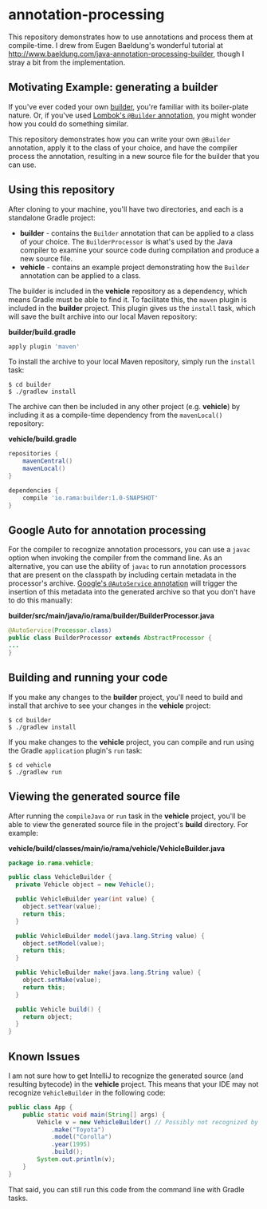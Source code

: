 # annotation-processing
This repository demonstrates how to use annotations and process them at compile-time. I drew from Eugen Baeldung's wonderful tutorial at http://www.baeldung.com/java-annotation-processing-builder, though I stray a bit from the implementation.

## Motivating Example: generating a builder
If you've ever coded your own [builder](https://sourcemaking.com/design_patterns/builder), you're familiar with its boiler-plate nature. Or, if you've used [Lombok's `@Builder` annotation](https://projectlombok.org/features/Builder.html), you might wonder how you could do something similar.

This repository demonstrates how you can write your own `@Builder` annotation, apply it to the class of your choice, and have the compiler process the annotation, resulting in a new source file for the builder that you can use.

## Using this repository
After cloning to your machine, you'll have two directories, and each is a standalone Gradle project:
- **builder** -  contains the `Builder` annotation that can be applied to a class of your choice. The `BuilderProcessor` is what's used by the Java compiler to examine your source code during compilation and produce a new source file.
- **vehicle** - contains an example project demonstrating how the `Builder` annotation can be applied to a class.

The builder is included in the **vehicle** repository as a dependency, which means Gradle must be able to find it. To facilitate this, the `maven` plugin is included in the **builder** project. This plugin gives us the `install` task, which will save the built archive into our local Maven repository:

**builder/build.gradle**
```groovy
apply plugin 'maven'
```

To install the archive to your local Maven repository, simply run the `install` task:

```
$ cd builder
$ ./gradlew install
```

The archive can then be included in any other project (e.g. **vehicle**) by including it as a compile-time dependency from the `mavenLocal()` repository:

**vehicle/build.gradle**
```groovy
repositories {
    mavenCentral()
    mavenLocal()
}

dependencies {
    compile 'io.rama:builder:1.0-SNAPSHOT'
}
```

## Google Auto for annotation processing
For the compiler to recognize annotation processors, you can use a `javac` option when invoking the compiler from the command line. As an alternative, you can use the ability of `javac` to run annotation processors that are present on the classpath by including certain metadata in the processor's archive. [Google's `@AutoService` annotation](https://github.com/google/auto/tree/master/service) will trigger the insertion of this metadata into the generated archive so that you don't have to do this manually:

**builder/src/main/java/io/rama/builder/BuilderProcessor.java**
```java
@AutoService(Processor.class)
public class BuilderProcessor extends AbstractProcessor {
...
}
```

## Building and running your code
If you make any changes to the **builder** project, you'll need to build and install that archive to see your changes in the **vehicle** project:
```
$ cd builder
$ ./gradlew install
```

If you make changes to the **vehicle** project, you can compile and run using the Gradle `application` plugin's `run` task:
```
$ cd vehicle
$ ./gradlew run
```

## Viewing the generated source file
After running the `compileJava` or `run` task in the **vehicle** project, you'll be able to view the generated source file in the project's **build** directory. For example:

**vehicle/build/classes/main/io/rama/vehicle/VehicleBuilder.java**
```java
package io.rama.vehicle;

public class VehicleBuilder {
  private Vehicle object = new Vehicle();

  public VehicleBuilder year(int value) {
    object.setYear(value);
    return this;
  }

  public VehicleBuilder model(java.lang.String value) {
    object.setModel(value);
    return this;
  }

  public VehicleBuilder make(java.lang.String value) {
    object.setMake(value);
    return this;
  }

  public Vehicle build() {
    return object;
  }
}
```

## Known Issues
I am not sure how to get IntelliJ to recognize the generated source (and resulting bytecode) in the **vehicle** project. This means that your IDE may not recognize `VehicleBuilder` in the following code:
```java
public class App {
    public static void main(String[] args) {
        Vehicle v = new VehicleBuilder() // Possibly not recognized by IDE
            .make("Toyota")
            .model("Corolla")
            .year(1995)
            .build();
        System.out.println(v);
    }
}
```
That said, you can still run this code from the command line with Gradle tasks.
